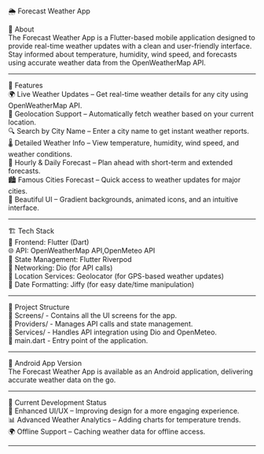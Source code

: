 🌦️ Forecast Weather App  

📝 About  
The Forecast Weather App is a Flutter-based mobile application designed to provide real-time weather updates with a clean and user-friendly interface.  
Stay informed about temperature, humidity, wind speed, and forecasts using accurate weather data from the OpenWeatherMap API.  

---

🚀 Features  
🌍 Live Weather Updates – Get real-time weather details for any city using OpenWeatherMap API.  
📍 Geolocation Support – Automatically fetch weather based on your current location.  
🔍 Search by City Name – Enter a city name to get instant weather reports.  
🌡️ Detailed Weather Info – View temperature, humidity, wind speed, and weather conditions.  
📅 Hourly & Daily Forecast – Plan ahead with short-term and extended forecasts.  
🏙️ Famous Cities Forecast – Quick access to weather updates for major cities.  
🎨 Beautiful UI – Gradient backgrounds, animated icons, and an intuitive interface.  

---

🏗️ Tech Stack  
📱 Frontend: Flutter (Dart)  
🌐 API: OpenWeatherMap API,OpenMeteo API  
📂 State Management: Flutter Riverpod  
📡 Networking: Dio (for API calls)  
📍 Location Services: Geolocator (for GPS-based weather updates)  
📆 Date Formatting: Jiffy (for easy date/time manipulation)  

---

📂 Project Structure  
📁 Screens/ - Contains all the UI screens for the app.  
📁 Providers/ - Manages API calls and state management.  
📁 Services/ - Handles API integration using Dio and OpenMeteo.  
📄 main.dart - Entry point of the application.  

---

📱 Android App Version  
The Forecast Weather App is available as an Android application, delivering accurate weather data on the go.  

---

🚧 Current Development Status  
🔄 Enhanced UI/UX – Improving design for a more engaging experience.  
📊 Advanced Weather Analytics – Adding charts for temperature trends.  
🌍 Offline Support – Caching weather data for offline access.  

---

 
